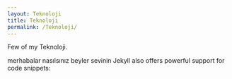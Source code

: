 ```yaml
---
layout: Teknoloji
title: Teknoloji
permalink: /Teknoloji/
---
```

Few of my Teknoloji.


merhabalar nasılsınız beyler sevinin Jekyll also offers powerful support for code snippets:
